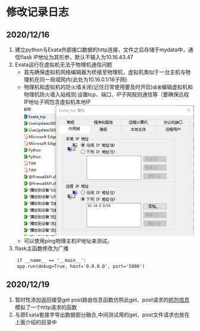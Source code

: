 # 修改记录日志

## 2020/12/16
1. 建立python与Exata外部接口数据的http连接，文件之后存储于mydata中，通信flask IP地址为其形参，默认不输入为10.16.43.47
2. Exata运行在虚拟机无法于物理机通信问题
    + 首先确保虚拟机网络编辑器为桥接至物理机，虚拟机类似于一台主机与物理机在同一局域网内(此处为10.16.0.1/16子网)
    + 物理机和虚拟机的防火墙关闭(记住日常使用要及时开启)`或者`编辑虚拟机和物理机防火墙入站规则:设置tcp、端口、IP子网规则通信等（要确保远程IP地址子网包含虚拟机本地IP<center>![配置截图](/mydata/配置截图/QQ截图20201216181530.png)</center>
    + 可以使用ping物理主机IP地址来测试。
3. flask主函数修改为广播
```
    if __name__ == '__main__':
    app.run(debug=True, host='0.0.0.0', port='5000')
```
## 2020/12/19
1. 暂时性添加返回接受get post路由信息函数仿照此get、post请求的[抓包信息](mydata/test_get_post)模拟了一个http请求的函数
2. 与原Exata套接字导出数据部分融合,中间测试用的get、post文件请求也放在上面介绍的目录中
